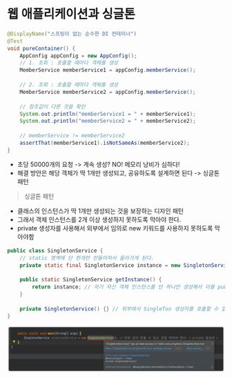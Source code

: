 # 웹 애플리케이션과 싱글톤

````java
@DisplayName("스프링이 없는 순수한 DI 컨테이너")
@Test
void pureContainer() {
    AppConfig appConfig = new AppConfig();
    // 1. 조회 : 호출할 때마다 객체를 생성
    MemberService memberService1 = appConfig.memberService();

    // 2. 조회 : 호출할 때마다 객체를 생성
    MemberService memberService2 = appConfig.memberService();

    // 참조값이 다른 것을 확인
    System.out.println("memberService1 = " + memberService1);
    System.out.println("memberService2 = " + memberService2);

    // memberService != memberService2
    assertThat(memberService1).isNotSameAs(memberService2);
}
````

- 초당 50000개의 요청 -> 계속 생성? NO! 메모리 낭비가 심하다!
- 해결 방안은 해당 객체가 딱 1개만 생성되고, 공유하도록 설계하면 된다 -> 싱글톤 패턴


> 싱글톤 패턴
- 클래스의 인스턴스가 딱 1개만 생성되는 것을 보장하는 디자인 패턴
- 그래서 객체 인스턴스를 2개 이상 생성하지 못하도록 막아야 한다.
- private 생성자를 사용해서 외부에서 임의로 new 키워드를 사용하지 못하도록 막아야함

```java
public class SingletonService {
    // static 영역에 단 한개만 만들어져서 올라가게 된다.
    private static final SingletonService instance = new SingletonService(); // 자기 자신을 private으로

    public static SingletonService getInstance() {
        return instance; // 자기 자신 객체 인스턴스를 단 하나만 생성해서 이를 public으로 리턴해주면 그만.
    }

    private SingletonService() {} // 외부에서 SingleTon 생성자를 호출할 수 없도록 new 키워드로 객체 인스턴스를 만들 수 없어야 함
}
```
  
![img.png](../img/singleton.png)

